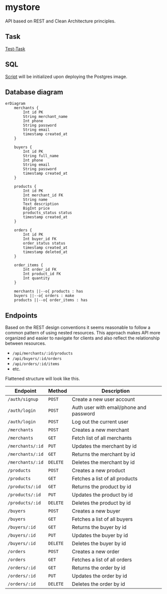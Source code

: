 # mystore

API based on REST and Clean Architecture principles.

## Task

[Test-Task](TT.md)

## SQL

[Script](./sql/init_schema.sql) will be initialized upon deploying the Postgres image.

## Database diagram

```mermaid
erDiagram
    merchants {
        Int id PK
        String merchant_name
        Int phone
        String password
        String email
        timestamp created_at
    }

    buyers {
        Int id PK
        String full_name
        Int phone
        String email
        String password
        timestamp created_at
    }

    products {
        Int id PK
        Int merchant_id FK
        String name
        Text description
        BigInt price
        products_status status
        timestamp created_at
    }

    orders {
        Int id PK
        Int buyer_id FK
        order_status status
        timestamp created_at
        timestamp deleted_at
    }

    order_items {
        Int order_id FK
        Int product_id FK
        Int quantity
    }

    merchants ||--o{ products : has
    buyers ||--o{ orders : make
    products ||--o{ order_items : has
```

## Endpoints

Based on the REST design conventions it seems reasonable to follow a common pattern of using nested resources.
This approach makes API more organized and easier to navigate for clients and also reflect the relationship between
resources.

- `/api/merchants/:id/products`
- `/api/buyers/:id/orders`
- `/api/orders/:id/items`
- etc.

Flattened structure will look like this.

| Endpoint         | Method   | Description                             |
|------------------|----------|-----------------------------------------|
| `/auth/signup`   | `POST`   | Create a new user account               |
| `/auth/login`    | `POST`   | Auth user with email/phone and password |
| `/auth/login`    | `POST`   | Log out the current user                |
| `/merchants`     | `POST`   | Creates a new merchant                  |
| `/merchants`     | `GET`    | Fetch list of all merchants             |
| `/merchants/:id` | `PUT`    | Updates the merchant by id              |
| `/merchants/:id` | `GET`    | Returns the merchant by id              |
| `/merchants/:id` | `DELETE` | Deletes the merchant by id              |
| `/products`      | `POST`   | Creates a new product                   |
| `/products`      | `GET`    | Fetches a list of all products          |
| `/products/:id`  | `GET`    | Returns the product by id               |
| `/products/:id`  | `PUT`    | Updates the product by id               |
| `/products/:id`  | `DELETE` | Deletes the product by id               |
| `/buyers`        | `POST`   | Creates a new buyer                     |
| `/buyers`        | `GET`    | Fetches a list of all buyers            |
| `/buyers/:id`    | `GET`    | Returns the buyer by id                 |
| `/buyers/:id`    | `PUT`    | Updates the buyer by id                 |
| `/buyers/:id`    | `DELETE` | Deletes the buyer by id                 |
| `/orders`        | `POST`   | Creates a new order                     |
| `/orders`        | `GET`    | Fetches a list of all orders            |
| `/orders/:id`    | `GET`    | Returns the order by id                 |
| `/orders/:id`    | `PUT`    | Updates the order by id                 |
| `/orders/:id`    | `DELETE` | Deletes the order by id                 |


